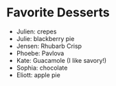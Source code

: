 # Favorite Desserts

- Julien: crepes
- Julie: blackberry pie
- Jensen: Rhubarb Crisp
- Phoebe: Pavlova
- Kate: Guacamole (I like savory!)
- Sophia: chocolate
- Eliott: apple pie